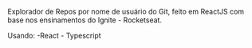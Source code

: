 Explorador de Repos por nome de usuário do Git, feito em ReactJS com base nos ensinamentos do Ignite - Rocketseat.

Usando: -React - Typescript
